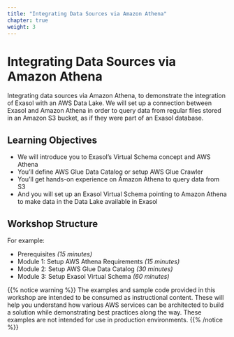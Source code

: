 ```yaml
---
title: "Integrating Data Sources via Amazon Athena"
chapter: true
weight: 3
---
```


# Integrating Data Sources via Amazon Athena

Integrating data sources via Amazon Athena, to demonstrate the integration of Exasol with an AWS Data Lake.
We will set up a connection between Exasol and Amazon Athena in order to query data from regular files stored in an Amazon S3 bucket, as if they were part of an Exasol database.

## Learning Objectives <!-- MODIFY THIS SUBHEADING -->

- We will introduce you to Exasol’s Virtual Schema concept and AWS Athena
- You’ll define AWS Glue Data Catalog or setup AWS Glue Crawler 
- You’ll get hands-on experience on Amazon Athena to query data from S3
- And you will set up an Exasol Virtual Schema pointing to Amazon Athena to make data in the Data Lake available in Exasol

## Workshop Structure <!-- MODIFY THIS SUBHEADING -->

For example:
- Prerequisites *(15 minutes)*
- Module 1: Setup AWS Athena Requirements *(15 minutes)*
- Module 2: Setup AWS Glue Data Catalog *(30 minutes)*
- Module 3: Setup Exasol Virtual Schema *(60 minutes)*

{{% notice warning %}}
The examples and sample code provided in this workshop are intended to be consumed as instructional content. These will help you understand how various AWS services can be architected to build a solution while demonstrating best practices along the way. These examples are not intended for use in production environments.
{{% /notice %}}

<!--
### Next Section Heading
This paragraph block can optionally be utilized to lead into the next section of the workshop.
-->